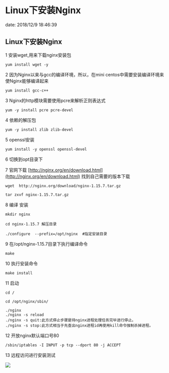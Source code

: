 # Linux下安装Nginx #

date: 2018/12/9 18:46:39 

## Linux下安装Nginx ##

1 安装wget,用来下载nginx安装包

    yum install wget -y

2 因为Nginx以来与gcc的编译环境，所以，在mini centos中需要安装编译环境来使Nginx能够编译起来

    yum install gcc-c++

3 Nginx的http模块需要使用pcre来解析正则表达式

    yum -y install pcre pcre-devel

4 依赖的解压包

    yum -y install zlib zlib-devel

5 openssl安装

    yum install -y openssl openssl-devel

6 切换到opt目录下

7 官网下载 [http://nginx.org/en/download.html](http://nginx.org/en/download.html) 找到自己需要的版本下载

    wget  http://nginx.org/download/nginx-1.15.7.tar.gz

    tar zxvf nginx-1.15.7.tar.gz

8 编译 安装

    mkdir nginx

    cd nginx-1.15.7 解压目录

    ./configure  --prefix=/opt/nginx  #指定安装目录

9 在/opt/nginx-1.15.7目录下执行编译命令

    make

10 执行安装命令

    make install

11 启动

	cd /

    cd /opt/nginx/sbin/
    
    ./nginx 
    ./nginx -s reload
    ./nginx -s quit:此方式停止步骤是待nginx进程处理任务完毕进行停止。
    ./nginx -s stop:此方式相当于先查出nginx进程id再使用kill命令强制杀掉进程。

12 开放nginx默认端口号80

    /sbin/iptables -I INPUT -p tcp --dport 80 -j ACCEPT

13 远程访问进行安装测试

![](https://i.imgur.com/OZepdGC.png)